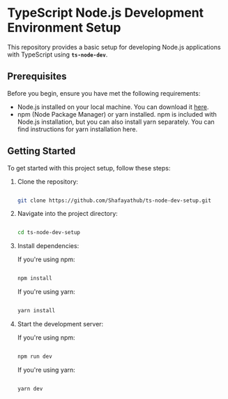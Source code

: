 # **TypeScript Node.js Development Environment Setup**

This repository provides a basic setup for developing Node.js applications with TypeScript using **`ts-node-dev`**.

## **Prerequisites**

Before you begin, ensure you have met the following requirements:

- Node.js installed on your local machine. You can download it [here](https://nodejs.org/).
- npm (Node Package Manager) or yarn installed. npm is included with Node.js installation, but you can also install yarn separately. You can find instructions for yarn installation here.

## **Getting Started**

To get started with this project setup, follow these steps:

1. Clone the repository:

   ```bash

   git clone https://github.com/Shafayathub/ts-node-dev-setup.git

   ```

2. Navigate into the project directory:

   ```bash

   cd ts-node-dev-setup

   ```

3. Install dependencies:

   If you're using npm:

   ```bash

   npm install

   ```

   If you're using yarn:

   ```bash

   yarn install

   ```

4. Start the development server:

   If you're using npm:

   ```bash

   npm run dev

   ```

   If you're using yarn:

   ```bash

   yarn dev

   ```
